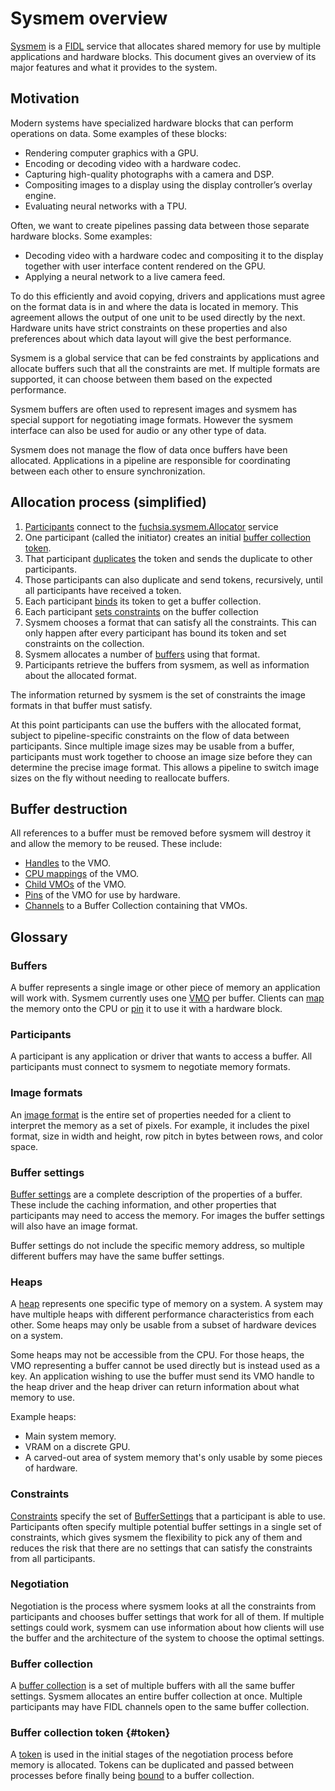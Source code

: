 # Sysmem overview

[Sysmem][sysmem] is a [FIDL][fidl] service that allocates shared memory for
use by multiple applications and hardware blocks. This document gives an
overview of its major features and what it provides to the system.

## Motivation

Modern systems have specialized hardware blocks that can perform operations
on data. Some examples of these blocks:

* Rendering computer graphics with a GPU.
* Encoding or decoding video with a hardware codec.
* Capturing high-quality photographs with a camera and DSP.
* Compositing images to a display using the display controller’s overlay
  engine.
* Evaluating neural networks with a TPU.

Often, we want to create pipelines passing data between those separate
hardware blocks. Some examples:

* Decoding video with a hardware codec and compositing it to the display
 together with user interface content rendered on the GPU.
* Applying a neural network to a live camera feed.

To do this efficiently and avoid copying, drivers and applications must agree
on the format data is in and where the data is located in memory. This
agreement allows the output of one unit to be used directly by the next.
Hardware units have strict constraints on these properties and also
preferences about which data layout will give the best performance.

Sysmem is a global service that can be fed constraints by applications and
allocate buffers such that all the constraints are met. If multiple formats
are supported, it can choose between them based on the expected performance.

Sysmem buffers are often used to represent images and sysmem has special
support for negotiating image formats. However the sysmem interface can also
be used for audio or any other type of data.

Sysmem does not manage the flow of data once buffers have been allocated.
Applications in a pipeline are responsible for coordinating between each
other to ensure synchronization.

## Allocation process (simplified)

1. [Participants](#participants) connect to the
    [fuchsia.sysmem.Allocator][Allocator] service
1. One participant (called the initiator) creates an initial
    [buffer collection token](#token).
1. That participant [duplicates] the token and sends the duplicate to other
    participants.
1. Those participants can also duplicate and send tokens, recursively, until
    all participants have received a token.
1. Each participant [binds][bind] its token to get a buffer collection.
1. Each participant [sets constraints][setconstraints] on the buffer collection
1. Sysmem chooses a format that can satisfy all the constraints. This can
    only happen after every participant has bound its token and set constraints
    on the collection.
1. Sysmem allocates a number of [buffers](#Buffers) using that format.
1. Participants retrieve the buffers from sysmem, as well as information
   about the allocated format.

The information returned by sysmem is the set of constraints the image
formats in that buffer must satisfy.

At this point participants can use the buffers with the allocated format,
subject to pipeline-specific constraints on the flow of data between
participants. Since multiple image sizes may be usable from a buffer,
participants must work together to choose an image size before they can
determine the precise image format. This allows a pipeline to switch image
sizes on the fly without needing to reallocate buffers.

## Buffer destruction

All references to a buffer must be removed before sysmem will destroy it and
allow the memory to be reused. These include:

* [Handles][handles] to the VMO.
* [CPU mappings][map] of the VMO.
* [Child VMOs][vmo_create_child] of the VMO.
* [Pins][pmt] of the VMO for use by hardware.
* [Channels][channel] to a Buffer Collection containing that VMOs.

## Glossary

### Buffers

A buffer represents a single image or other piece of memory an application
will work with. Sysmem currently uses one [VMO][vmo] per buffer. Clients can
[map][map] the memory onto the CPU or [pin][pmt] it to use it with a hardware
block.

### Participants

A participant is any application or driver that wants to access a buffer. All
participants must connect to sysmem to negotiate memory formats.

### Image formats

An [image format][ImageFormat] is the entire set of properties needed for a
client to interpret the memory as a set of pixels. For example, it includes
the pixel format, size in width and height, row pitch in bytes between rows,
and color space.

### Buffer settings

[Buffer settings][SingleBufferSettings] are a complete description of the
properties of a buffer. These include the caching information, and other
properties that participants may need to access the memory. For images the
buffer settings will also have an image format.

Buffer settings do not include the specific memory address, so multiple
different buffers may have the same buffer settings.

### Heaps

A [heap][HeapType] represents one specific type of memory on a system. A
system may have multiple heaps with different performance characteristics
from each other. Some heaps may only be usable from a subset of hardware
devices on a system.

Some heaps may not be accessible from the CPU. For those heaps, the VMO
representing a buffer cannot be used directly but is instead used as a key.
An application wishing to use the buffer must send its VMO handle to the heap
driver and the heap driver can return information about what memory to use.

Example heaps:

* Main system memory.
* VRAM on a discrete GPU.
* A carved-out area of system memory that's only usable by some pieces of
   hardware.

### Constraints

[Constraints][constraints] specify the set of
[BufferSettings][SingleBufferSettings] that a participant is able to use.
Participants often specify multiple potential buffer settings in a single set
of constraints, which gives sysmem the flexibility to pick any of them and
reduces the risk that there are no settings that can satisfy the constraints
from all participants.

### Negotiation

Negotiation is the process where sysmem looks at all the constraints from
participants and chooses buffer settings that work for all of them. If
multiple settings could work, sysmem can use information about how clients
will use the buffer and the architecture of the system to choose the optimal
settings.

### Buffer collection
A [buffer collection][BufferCollection] is a set of multiple buffers with all
the same buffer settings. Sysmem allocates an entire buffer collection at
once. Multiple participants may have FIDL channels open to the same buffer
collection.

### Buffer collection token {#token}
A [token][BufferCollectionToken] is used in the initial stages of the
negotiation process before memory is allocated. Tokens can be duplicated and
passed between processes before finally being [bound][bind] to a buffer
collection.

[vmo]: /docs/reference/kernel_objects/vm_object.md
[sysmem]: https://fuchsia.dev/reference/fidl/fuchsia.sysmem
[HeapType]: https://fuchsia.dev/reference/fidl/fuchsia.sysmem#HeapType
[ImageFormat]: https://fuchsia.dev/reference/fidl/fuchsia.sysmem#ImageFormat_2
[SingleBufferSettings]: https://fuchsia.dev/reference/fidl/fuchsia.sysmem#SingleBufferSettings
[duplicates]: https://fuchsia.dev/reference/fidl/fuchsia.sysmem#fuchsia.sysmem/BufferCollectionToken.Duplicate
[Allocator]: https://fuchsia.dev/reference/fidl/fuchsia.sysmem#Allocator
[BufferCollectionToken]: https://fuchsia.dev/reference/fidl/fuchsia.sysmem#BufferCollectionToken
[BufferCollection]: https://fuchsia.dev/reference/fidl/fuchsia.sysmem#BufferCollection
[channel]: /docs/reference/kernel_objects/channel.md
[pmt]: /docs/reference/kernel_objects/pinned_memory_token.md
[vmo_create_child]: /docs/reference/syscalls/vmo_create_child.md
[handles]: /docs/concepts/kernel/handles.md
[bind]: https://fuchsia.dev/reference/fidl/fuchsia.sysmem#fuchsia.sysmem/Allocator.BindSharedCollection
[setconstraints]: https://fuchsia.dev/reference/fidl/fuchsia.sysmem#fuchsia.sysmem/BufferCollection.SetConstraints
[fidl]: /docs/development/languages/fidl/README.md
[map]: /docs/reference/syscalls/vmar_map.md
[constraints]: https://fuchsia.dev/reference/fidl/fuchsia.sysmem#BufferCollectionConstraints

